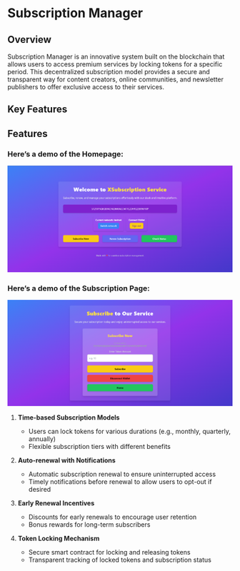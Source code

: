 
# Subscription Manager

## Overview

Subscription Manager is an innovative system built on the blockchain that allows users to access premium services by locking tokens for a specific period. This decentralized subscription model provides a secure and transparent way for content creators, online communities, and newsletter publishers to offer exclusive access to their services.

## Key Features
## Features

### Here’s a demo of the Homepage:

![Feature Demo](./screenshots/home.png)

### Here’s a demo of the Subscription Page:
![Feature Demo](./screenshots/subscribe.png)



1. **Time-based Subscription Models**
   - Users can lock tokens for various durations (e.g., monthly, quarterly, annually)
   - Flexible subscription tiers with different benefits

2. **Auto-renewal with Notifications**
   - Automatic subscription renewal to ensure uninterrupted access
   - Timely notifications before renewal to allow users to opt-out if desired

3. **Early Renewal Incentives**
   - Discounts for early renewals to encourage user retention
   - Bonus rewards for long-term subscribers

4. **Token Locking Mechanism**
   - Secure smart contract for locking and releasing tokens
   - Transparent tracking of locked tokens and subscription status


